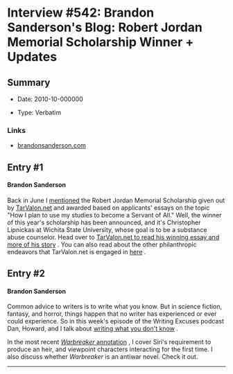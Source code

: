 # Interview #542: Brandon Sanderson's Blog: Robert Jordan Memorial Scholarship Winner + Updates

## Summary

- Date: 2010-10-000000

- Type: Verbatim

### Links

- [brandonsanderson.com](http://www.brandonsanderson.com/blog/922/Robert-J)


## Entry #1

#### Brandon Sanderson

Back in June I
[mentioned](http://www.brandonsanderson.com/blog/893/)
the Robert Jordan Memorial Scholarship given out by
[TarValon.net](http://www.tarvalon.net/)
and awarded based on applicants' essays on the topic "How I plan to use my studies to become a Servant of All." Well, the winner of this year's scholarship has been announced, and it's Christopher Lipnickas at Wichita State University, whose goal is to be a substance abuse counselor. Head over to
[TarValon.net to read his winning essay and more of his story](http://www.tarvalon.net/news/interview-2010-robert-jordan-memorial-scholarship-winner)
. You can also read about the other philanthropic endeavors that TarValon.net is engaged in
[here](http://www.tarvalon.net/category/topic/philanthropy)
.

## Entry #2

#### Brandon Sanderson

Common advice to writers is to write what you know. But in science fiction, fantasy, and horror, things happen that no writer has experienced or ever could experience. So in this week's episode of the Writing Excuses podcast Dan, Howard, and I talk about
[writing what you don't know](http://www.writingexcuses.com/2010/10/03/)
.

In the most recent
[*Warbreaker*
annotation](http://brandonsanderson.com/annotation/393/Warbreaker-Chapter-Sixteen)
, I cover Siri's requirement to produce an heir, and viewpoint characters interacting for the first time. I also discuss whether
*Warbreaker*
is an antiwar novel. Check it out.


---

